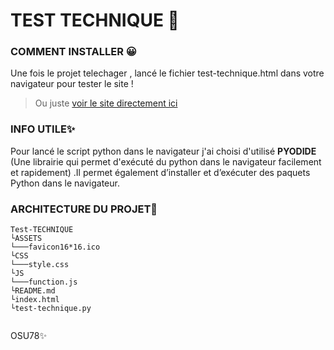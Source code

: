 # TEST TECHNIQUE 👾 


### COMMENT INSTALLER 😀
 Une fois le projet telechager , lancé le fichier test-technique.html dans votre navigateur pour tester le site !
 
 >Ou juste 
[voir le site directement ici](https://test-technique-bay.vercel.app) 


### INFO UTILE✨
 Pour lancé le script python dans le navigateur j'ai choisi d'utilisé **PYODIDE** (Une librairie qui permet d'exécuté du python dans le navigateur facilement et rapidement)
 .Il permet également d’installer et d’exécuter des paquets Python dans le navigateur.


### ARCHITECTURE DU PROJET🧩
```
Test-TECHNIQUE
└ASSETS
└───favicon16*16.ico
└CSS
└───style.css
└JS  
└───function.js
└README.md
└index.html
└test-technique.py
    
```


OSU78✨

